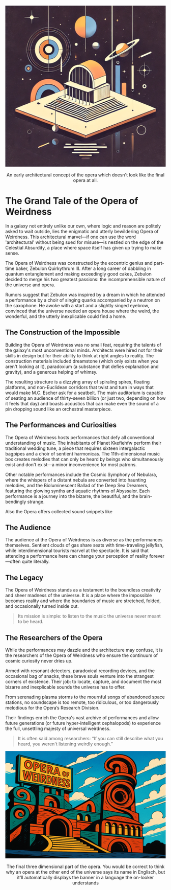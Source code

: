 

<p align="center">
  <!-- Placeholder for your Flock Logo/Banner - Replace URL -->
  <img alt="Opera architecture" src="/assets/opera_architecture.webp" width="600">
  <p align="center">An early architectural concept of the opera which doesn't look like the final opera at all.</p>
</p>


# The Grand Tale of the Opera of Weirdness

In a galaxy not entirely unlike our own, where logic and reason are politely asked to wait outside, lies the enigmatic and utterly bewildering Opera of Weirdness. This architectural marvel—if one can use the word 'architectural' without being sued for misuse—is nestled on the edge of the Celestial Absurdity, a place where space itself has given up trying to make sense.

The Opera of Weirdness was constructed by the eccentric genius and part-time baker, Zebulon Quirkythrum III. After a long career of dabbling in quantum entanglement and making exceedingly good cakes, Zebulon decided to merge his two greatest passions: the incomprehensible nature of the universe and opera.

Rumors suggest that Zebulon was inspired by a dream in which he attended a performance by a choir of singing quarks accompanied by a neutron on the saxophone. He awoke with a start and a slightly singed eyebrow, convinced that the universe needed an opera house where the weird, the wonderful, and the utterly inexplicable could find a home.

## The Construction of the Impossible

Building the Opera of Weirdness was no small feat, requiring the talents of the galaxy's most unconventional minds. Architects were hired not for their skills in design but for their ability to think at right angles to reality. The construction materials included dreamstone (which only exists when you aren't looking at it), paradoxium (a substance that defies explanation and gravity), and a generous helping of whimsy.

The resulting structure is a dizzying array of spiraling spires, floating platforms, and non-Euclidean corridors that twist and turn in ways that would make M.C. Escher ask for a seatbelt. The main auditorium is capable of seating an audience of thirty-seven billion (or just two, depending on how it feels that day) and boasts acoustics that can make even the sound of a pin dropping sound like an orchestral masterpiece.

## The Performances and Curiosities

The Opera of Weirdness hosts performances that defy all conventional understanding of music. The inhabitants of Planet Kkefiehfw perform their traditional wedding tune, a piece that requires sixteen intergalactic bagpipes and a choir of sentient harmonicas. The 11th-dimensional music box creates melodies that can only be heard by beings who simultaneously exist and don't exist—a minor inconvenience for most patrons.

Other notable performances include the Cosmic Symphony of Nebulara, where the whispers of a distant nebula are converted into haunting melodies, and the Bioluminescent Ballad of the Deep Sea Dreamers, featuring the glowing synths and aquatic rhythms of Abyssalor. Each performance is a journey into the bizarre, the beautiful, and the brain-bendingly strange.

Also the Opera offers collected sound snippets like

## The Audience

The audience at the Opera of Weirdness is as diverse as the performances themselves. Sentient clouds of gas share seats with time-traveling jellyfish, while interdimensional tourists marvel at the spectacle. It is said that attending a performance here can change your perception of reality forever—often quite literally.

## The Legacy

The Opera of Weirdness stands as a testament to the boundless creativity and sheer madness of the universe. It is a place where the impossible becomes reality and where the boundaries of music are stretched, folded, and occasionally turned inside out.

> Its mission is simple: to listen to the music the universe never meant to be heard.

## The Researchers of the Opera
While the performances may dazzle and the architecture may confuse, it is the researchers of the Opera of Weirdness who ensure the continuum of cosmic curiosity never dries up.

Armed with resonant detectors, paradoxical recording devices, and the occasional bag of snacks, these brave souls venture into the strangest corners of existence. Their job: to locate, capture, and document the most bizarre and inexplicable sounds the universe has to offer.

From serenading plasma storms to the mournful songs of abandoned space stations, no soundscape is too remote, too ridiculous, or too dangerously melodious for the Opera’s Research Division.

Their findings enrich the Opera's vast archive of performances and allow future generations (or future hyper-intelligent cephalopods) to experience the full, unsettling majesty of universal weirdness.

> It is often said among researchers: “If you can still describe what you heard, you weren't listening weirdly enough.”


<p align="center">
  <!-- Placeholder for your Flock Logo/Banner - Replace URL -->
  <img alt="Opera architecture" src="/assets/opera_landscape.png" width="600">
  <p align="center">The final three dimensional part of the opera. You would be correct to think why an opera at the other end of the universe says its name in Englisch, but it'll automatically displays the banner in a language the on-looker understands</p>
</p>

